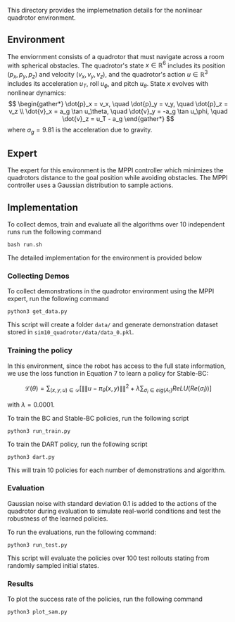 This directory provides the implemetnation details for the nonlinear quadrotor environment.

## Environment
The enviornment consists of a quadrotor that must navigate across a room with spherical obstacles.
The quadrotor's state $x \in \mathbb{R}^6$ includes its position $(p_x, p_y, p_z)$ and velocity $(v_x, v_y, v_z)$, and the quadrotor's action $u \in \mathbb{R}^3$ includes its acceleration $u_T$, roll $u_\phi$, and pitch $u_\theta$. 
State $x$ evolves with nonlinear dynamics:
$$
\begin{gather*}
   \dot{p}_x = v_x, \quad \dot{p}_y = v_y, \quad \dot{p}_z = v_z \\
    \dot{v}_x = a_g \tan u_\theta, \quad \dot{v}_y = -a_g \tan u_\phi, \quad \dot{v}_z = u_T - a_g 
\end{gather*}
$$
where $a_g = 9.81$ is the acceleration due to gravity.

## Expert
The expert for this environment is the MPPI controller which minimizes the quadrotors distance to the goal position while avoiding obstacles. The MPPI controller uses a Gaussian distribution to sample actions.

## Implementation
To collect demos, train and evaluate all the algorithms over 10 independent runs run the following command
```
bash run.sh
```

The detailed implementation for the environment is provided below

### Collecting Demos
To collect demonstrations in the quadrotor environment using the MPPI expert, run the following command
```
python3 get_data.py
```
This script will create a folder `data/` and generate demonstration dataset stored in `sim10_quadrotor/data/data_0.pkl`.

### Training the policy
In this environment, since the robot has access to the full state information, we use the loss function in Equation 7 to learn a policy for Stable-BC:

$$
\mathcal L(\theta) = \sum_{(x, y, u) \in \mathcal D}\Big [ \|\|u - \pi_\theta(x, y)\|\|^2 + \lambda \sum_{\sigma_i \in eig(A_1)} ReLU(Re(\sigma_i)) \Big]
$$

with $\lambda = 0.0001$. 

To train the BC and Stable-BC policies, run the following script
```
python3 run_train.py
```
To train the DART policy, run the following script
```
python3 dart.py
```

This will train 10 policies for each number of demonstrations and algorithm.

### Evaluation
Gaussian noise with standard deviation 0.1 is added to the actions of the quadrotor during evaluation to simulate real-world conditions and test the robustness of the learned policies. 

To run the evaluations, run the following command:
```
python3 run_test.py
```

This script will evaluate the policies over 100 test rollouts stating from randomly sampled initial states.

### Results
To plot the success rate of the policies, run the following command
```
python3 plot_sam.py
```
